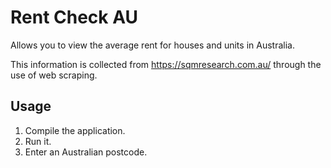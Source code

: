 # Rent Check AU
Allows you to view the average rent for houses and units in Australia.

This information is collected from https://sqmresearch.com.au/ through the use of web scraping.

## Usage
1. Compile the application.
2. Run it.
3. Enter an Australian postcode.